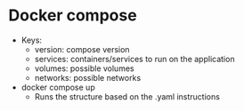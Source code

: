 # Docker compose
- Keys:
  - version: compose version
  - services: containers/services to run on the application
  - volumes: possible volumes
  - networks: possible networks
- docker compose up
  - Runs the structure based on the .yaml instructions